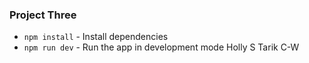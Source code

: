 ### Project Three

* `npm install` - Install dependencies
* `npm run dev` - Run the app in development mode
Holly S
Tarik C-W